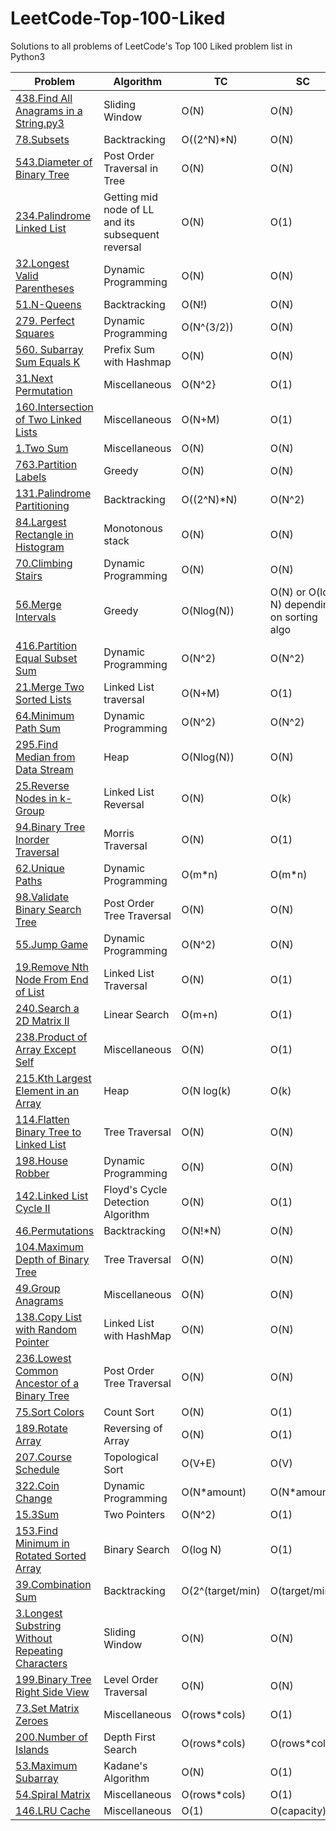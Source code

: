 # LeetCode-Top-100-Liked
Solutions to all problems of LeetCode's Top 100 Liked problem list in Python3

|Problem  | Algorithm|TC|SC|
|--|--|--|--|
| [438.Find All Anagrams in a String.py3](https://github.com/ankurvarma7/LeetCode-Top-100-Liked/blob/main/438.%20Find%20All%20Anagrams%20in%20a%20String.py3)| Sliding Window  |O(N) |O(N)
|[78.Subsets](https://github.com/ankurvarma7/LeetCode-Top-100-Liked/blob/main/78.%20Subsets.py3)|Backtracking|O((2^N)*N)|O(N)
|[543.Diameter of Binary Tree](https://github.com/ankurvarma7/LeetCode-Top-100-Liked/blob/main/543.%20Diameter%20of%20Binary%20Tree.py3)|Post Order Traversal in Tree|O(N)|O(N)
|[234.Palindrome Linked List](https://github.com/ankurvarma7/LeetCode-Top-100-Liked/blob/main/234.%20Palindrome%20Linked%20List.py3)|Getting mid node of LL and its subsequent reversal|O(N)|O(1)
|[32.Longest Valid Parentheses](https://github.com/ankurvarma7/LeetCode-Top-100-Liked/blob/main/32.%20Longest%20Valid%20Parentheses.py3)|Dynamic Programming|O(N)|O(N)
|[51.N-Queens](https://github.com/ankurvarma7/LeetCode-Top-100-Liked/blob/main/51.%20N-Queens.py3)|Backtracking|O(N!)|O(N)
|[279. Perfect Squares](https://github.com/ankurvarma7/LeetCode-Top-100-Liked/blob/main/279.%20Perfect%20Squares.py3)|Dynamic Programming|O(N^(3/2))|O(N)
|[560. Subarray Sum Equals K](https://github.com/ankurvarma7/LeetCode-Top-100-Liked/blob/main/560.%20Subarray%20Sum%20Equals%20K.py3)|Prefix Sum with Hashmap|O(N)|O(N)
|[31.Next Permutation](https://github.com/ankurvarma7/LeetCode-Top-100-Liked/blob/main/31.%20Next%20Permutation.py3)|Miscellaneous|O(N^2}|O(1)
|[160.Intersection of Two Linked Lists](https://github.com/ankurvarma7/LeetCode-Top-100-Liked/blob/main/160.%20Intersection%20of%20Two%20Linked%20Lists.py3)|Miscellaneous|O(N+M)|O(1)
|[1.Two Sum](https://github.com/ankurvarma7/LeetCode-Top-100-Liked/blob/main/1.%20Two%20Sum.py3)|Miscellaneous|O(N)|O(N)
|[763.Partition Labels](https://github.com/ankurvarma7/LeetCode-Top-100-Liked/blob/main/763.%20Partition%20Labels.py3)|Greedy|O(N)|O(N)
|[131.Palindrome Partitioning](https://github.com/ankurvarma7/LeetCode-Top-100-Liked/blob/main/131.%20Palindrome%20Partitioning.py3)|Backtracking|O((2^N)*N)|O(N^2)
|[84.Largest Rectangle in Histogram](https://github.com/ankurvarma7/LeetCode-Top-100-Liked/blob/main/84.%20Largest%20Rectangle%20in%20Histogram.py3)|Monotonous stack|O(N)|O(N)
|[70.Climbing Stairs](https://github.com/ankurvarma7/LeetCode-Top-100-Liked/blob/main/70.%20Climbing%20Stairs.py3)|Dynamic Programming|O(N)|O(N)
|[56.Merge Intervals](https://github.com/ankurvarma7/LeetCode-Top-100-Liked/blob/main/56.%20Merge%20Intervals.py3)|Greedy|O(Nlog(N))|O(N) or O(log N) depending on sorting algo
|[416.Partition Equal Subset Sum](https://github.com/ankurvarma7/LeetCode-Top-100-Liked/blob/main/416.%20Partition%20Equal%20Subset%20Sum.py3)|Dynamic Programming|O(N^2)|O(N^2)
|[21.Merge Two Sorted Lists](https://github.com/ankurvarma7/LeetCode-Top-100-Liked/blob/main/21.%20Merge%20Two%20Sorted%20Lists.py3)|Linked List traversal|O(N+M)|O(1)
|[64.Minimum Path Sum](https://github.com/ankurvarma7/LeetCode-Top-100-Liked/blob/main/64.%20Minimum%20Path%20Sum.py3)|Dynamic Programming|O(N^2)|O(N^2)
|[295.Find Median from Data Stream](https://github.com/ankurvarma7/LeetCode-Top-100-Liked/blob/main/295.%20Find%20Median%20from%20Data%20Stream.py3)|Heap|O(Nlog(N))|O(N)
|[25.Reverse Nodes in k-Group](https://github.com/ankurvarma7/LeetCode-Top-100-Liked/blob/main/25.%20Reverse%20Nodes%20in%20k-Group.py3)|Linked List Reversal|O(N)|O(k)
|[94.Binary Tree Inorder Traversal](https://github.com/ankurvarma7/LeetCode-Top-100-Liked/blob/main/94.%20Binary%20Tree%20Inorder%20Traversal.py3)|Morris Traversal|O(N)|O(1)
|[62.Unique Paths](https://github.com/ankurvarma7/LeetCode-Top-100-Liked/blob/main/62.%20Unique%20Paths.py3)|Dynamic Programming|O(m*n)|O(m*n)
|[98.Validate Binary Search Tree](https://github.com/ankurvarma7/LeetCode-Top-100-Liked/blob/main/98.%20Validate%20Binary%20Search%20Tree.py3)|Post Order Tree Traversal|O(N)|O(N)
|[55.Jump Game](https://github.com/ankurvarma7/LeetCode-Top-100-Liked/blob/main/55.%20Jump%20Game.py3)|Dynamic Programming|O(N^2)|O(N)
|[19.Remove Nth Node From End of List](https://github.com/ankurvarma7/LeetCode-Top-100-Liked/blob/main/19.%20Remove%20Nth%20Node%20From%20End%20of%20List.py3)|Linked List Traversal|O(N)|O(1)
|[240.Search a 2D Matrix II](https://github.com/ankurvarma7/LeetCode-Top-100-Liked/blob/main/240.%20Search%20a%202D%20Matrix%20II.py3)|Linear Search|O(m+n)|O(1)
|[238.Product of Array Except Self](https://github.com/ankurvarma7/LeetCode-Top-100-Liked/blob/main/238.%20Product%20of%20Array%20Except%20Self.py3)|Miscellaneous|O(N)|O(1)
|[215.Kth Largest Element in an Array](https://github.com/ankurvarma7/LeetCode-Top-100-Liked/blob/main/215.%20Kth%20Largest%20Element%20in%20an%20Array.py3)|Heap|O(N log(k)|O(k)
|[114.Flatten Binary Tree to Linked List](https://github.com/ankurvarma7/LeetCode-Top-100-Liked/blob/main/114.%20Flatten%20Binary%20Tree%20to%20Linked%20List.py3)|Tree Traversal|O(N)|O(N)
|[198.House Robber](https://github.com/ankurvarma7/LeetCode-Top-100-Liked/blob/main/198.%20House%20Robber.py3)|Dynamic Programming|O(N)|O(N)
|[142.Linked List Cycle II](https://github.com/ankurvarma7/LeetCode-Top-100-Liked/blob/main/142.%20Linked%20List%20Cycle%20II.py3)|Floyd's Cycle Detection Algorithm|O(N)|O(1)
|[46.Permutations](https://github.com/ankurvarma7/LeetCode-Top-100-Liked/blob/main/46.%20Permutations.py3)|Backtracking|O(N!*N)|O(N)
|[104.Maximum Depth of Binary Tree](https://github.com/ankurvarma7/LeetCode-Top-100-Liked/blob/main/104.%20Maximum%20Depth%20of%20Binary%20Tree.py3)|Tree Traversal|O(N)|O(N)
|[49.Group Anagrams](https://github.com/ankurvarma7/LeetCode-Top-100-Liked/blob/main/49.%20Group%20Anagrams.py3)|Miscellaneous|O(N)|O(N)
|[138.Copy List with Random Pointer](https://github.com/ankurvarma7/LeetCode-Top-100-Liked/blob/main/138.%20Copy%20List%20with%20Random%20Pointer.py3)|Linked List with HashMap|O(N)|O(N)
|[236.Lowest Common Ancestor of a Binary Tree](https://github.com/ankurvarma7/LeetCode-Top-100-Liked/blob/main/236.%20Lowest%20Common%20Ancestor%20of%20a%20Binary%20Tree.py3)|Post Order Tree Traversal|O(N)|O(N)
|[75.Sort Colors](https://github.com/ankurvarma7/LeetCode-Top-100-Liked/blob/main/75.%20Sort%20Colors.py3)|Count Sort|O(N)|O(1)
|[189.Rotate Array](https://github.com/ankurvarma7/LeetCode-Top-100-Liked/blob/main/189.%20Rotate%20Array.py3)|Reversing of Array|O(N)|O(1)
|[207.Course Schedule](https://github.com/ankurvarma7/LeetCode-Top-100-Liked/blob/main/207.%20Course%20Schedule.py3)|Topological Sort|O(V+E)|O(V)
|[322.Coin Change](https://github.com/ankurvarma7/LeetCode-Top-100-Liked/blob/main/322.%20Coin%20Change.py3)|Dynamic Programming|O(N*amount)|O(N*amount)
|[15.3Sum](https://github.com/ankurvarma7/LeetCode-Top-100-Liked/blob/main/15.%203Sum.py3)|Two Pointers|O(N^2)|O(1)
|[153.Find Minimum in Rotated Sorted Array](https://github.com/ankurvarma7/LeetCode-Top-100-Liked/blob/main/153.%20Find%20Minimum%20in%20Rotated%20Sorted%20Array.py3)|Binary Search|O(log N)|O(1)
|[39.Combination Sum](https://github.com/ankurvarma7/LeetCode-Top-100-Liked/blob/main/39.%20Combination%20Sum.py3)|Backtracking|O(2^(target/min)|O(target/min)
|[3.Longest Substring Without Repeating Characters](https://github.com/ankurvarma7/LeetCode-Top-100-Liked/blob/main/3.%20Longest%20Substring%20Without%20Repeating%20Characters.py3)|Sliding Window|O(N)|O(N)
|[199.Binary Tree Right Side View](https://github.com/ankurvarma7/LeetCode-Top-100-Liked/blob/main/199.%20Binary%20Tree%20Right%20Side%20View.py3)|Level Order Traversal|O(N)|O(N)
|[73.Set Matrix Zeroes](https://github.com/ankurvarma7/LeetCode-Top-100-Liked/commit/a7fd41369bf110a2ca172e152cec417bcf9a9512)|Miscellaneous|O(rows*cols)|O(1)
|[200.Number of Islands](https://github.com/ankurvarma7/LeetCode-Top-100-Liked/blob/main/200.%20Number%20of%20Islands.py3)|Depth First Search|O(rows*cols)|O(rows*cols)
|[53.Maximum Subarray](https://github.com/ankurvarma7/LeetCode-Top-100-Liked/blob/main/53.%20Maximum%20Subarray.py3)|Kadane's Algorithm|O(N)|O(1)
|[54.Spiral Matrix](https://github.com/ankurvarma7/LeetCode-Top-100-Liked/commit/6f4c3a4872d0078793587ee775776407e69354e3)|Miscellaneous|O(rows*cols)|O(1)
|[146.LRU Cache](https://github.com/ankurvarma7/LeetCode-Top-100-Liked/blob/main/146.%20LRU%20Cache.py3)|Miscellaneous|O(1)|O(capacity)
